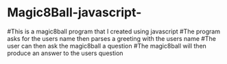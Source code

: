 # Magic8Ball-javascript-
#This is a magic8ball program that I created using javascript
#The program asks for the users name then parses a greeting with the users name
#The user can then ask the magic8ball a question
#The magic8ball will then produce an answer to the users question
